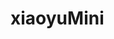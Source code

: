 # xiaoyuMini

<template>
  <view class="content">

  </view>
</template>

<script>
  export default {
    data() {
      return {
        title: 'Hello'
      }
    },
    onLoad() {

    },
    methods: {

    }
  }
</script>

<style lang="scss">

</style>